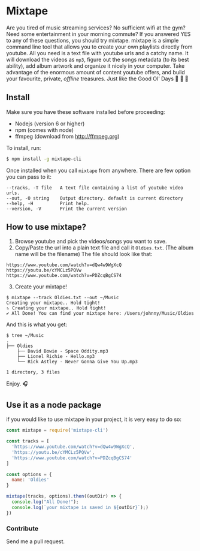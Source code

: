 # Mixtape
Are you tired of music streaming services? No sufficient wifi at the gym? Need some entertainment in your morning commute? If you answered YES to any of these questions, you should try mixtape. mixtape is a simple command line tool that allows you to create your own playlists directly from youtube. All you need is a text file with youtube urls and a catchy name. It will download the videos as `mp3`, figure out the songs metadata (to its best ability), add album artwork and organize it nicely in your computer. Take advantage of the enormous amount of content youtube offers, and build your favourite, private, _offline_ treasures. Just like the Good Ol' Days 💽 📼 📀

## Install
Make sure you have these software installed before proceeding:
- Nodejs (version 6 or higher)
- npm (comes with node)
- ffmpeg (download from http://ffmpeg.org)

To install, run:
```bash
$ npm install -g mixtape-cli
```

Once installed when you call `mixtape` from anywhere. There are few option you can pass to it:
```
--tracks, -T file   A text file containing a list of youtube video urls.
--out, -O string    Output directory. default is current directory
--help, -H          Print help.
--version, -V       Print the current version
```

## How to use mixtape?
1. Browse youtube and pick the videos/songs you want to save.
2. Copy/Paste the url into a plain text file and call it `Oldies.txt`. (The album name will be the filename)
The file should look like that:

  ```
  https://www.youtube.com/watch?v=dQw4w9WgXcQ
  https://youtu.be/cYMCLz5PQVw
  https://www.youtube.com/watch?v=PDZcqBgCS74
  ```
3. Create your mixtape!
```
$ mixtape --track Oldies.txt --out ~/Music
Creating your mixtape.. Hold tight!
⠦ Creating your mixtape.. Hold tight!
✔ All Done! You can find your mixtape here: /Users/johnny/Music/Oldies
```

And this is what you get:

```
$ tree ~/Music
.
├── Oldies
    ├── David Bowie - Space Oddity.mp3
    ├── Lionel Richie - Hello.mp3
    └── Rick Astley - Never Gonna Give You Up.mp3

1 directory, 3 files
```
Enjoy. 🎧

## Use it as a node package

if you would like to use mixtape in your project, it is very easy to do so:
```js
const mixtape = require('mixtape-cli')

const tracks = [
  'https://www.youtube.com/watch?v=dQw4w9WgXcQ',
  'https://youtu.be/cYMCLz5PQVw',
  'https://www.youtube.com/watch?v=PDZcqBgCS74'
]

const options = {
  name: 'Oldies'
}

mixtape(tracks, options).then((outDir) => {
  console.log("All Done!");
  console.log(`your mixtape is saved in ${outDir}`);)
})
```

### Contribute
Send me a pull request.
